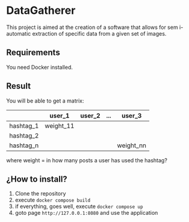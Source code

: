 # DataGatherer

This project is aimed at the creation of a software that allows for sem i-automatic extraction of specific data from a given set of images.

## Requirements

You need Docker installed.

## Result

You will be able to get a matrix:

|           | user_1    | user_2 | ... | user_3    |
|-----------|-----------|--------|-----|-----------|
| hashtag_1 | weight_11 |        |     |           |
| hashtag_2 |           |        |     |           |
| hashtag_n |           |        |     | weight_nn |

where weight = in how many posts a user has used the hashtag? 

## ¿How to install?

1. Clone the repository
2. execute `docker compose build`
3. if everything, goes well, execute `docker compose up`
4. goto page `http://127.0.0.1:8080` and use the application